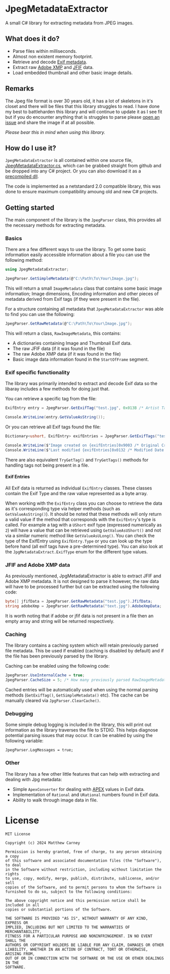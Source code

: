 # JpegMetadataExtractor

A small C# library for extracting metadata from JPEG images.

## What does it do?
- Parse files within milliseconds.
- Almost non existent memory footprint.
- Retrieve and decode [Exif metadata](https://en.wikipedia.org/wiki/Exif).
- Extract raw [Adobe XMP](https://en.wikipedia.org/wiki/Extensible_Metadata_Platform) and [JFIF](https://en.wikipedia.org/wiki/JPEG_File_Interchange_Format) data.
- Load embedded thumbnail and other basic image details.

## Remarks
The Jpeg file format is over 30 years old, it has a lot of skeletons in it's closet and there will be files that this library struggles to read. I have done my best to battleharden this library and will continue to update it as I see fit but if you do encounter anything that is struggles to parse please [open an issue](https://github.com/Killeroo/JpegMetadataExtractor/issues) and share the image if at all possible.

_Please bear this in mind when using this library._

## How do I use it?
`JpegMetadataExtractor` is all contained within one source file, [JpegMetadataExtractor.cs](https://github.com/Killeroo/JpgMetadataExtractor/blob/main/JpegMetadataExtractor.cs), which can be grabbed straight from github and be dropped into any C# project. Or you can also download it as a [precompiled dll](https://github.com/Killeroo/JpegMetadataExtractor/releases).

The code is implemented as a netstandard 2.0 compatible library, this was done to ensure maximum compatibility amoung old and new C# projects.

## Getting started
The main component of the library is the `JpegParser` class, this provides all the necessary methods for extracting metadata. 

### Basics
There are a few different ways to use the library. To get some basic information easily accessible information about a file you can use the following method:
```csharp
using JpegMetadataExtractor;

JpegParser.GetSimpleMetadata(@"C:\Path\To\Your\Image.jpg");
```
This will return a small `ImageMetadata` class that contains some basic image information; Image dimensions, Encoding information and other pieces of metadata derived from Exif tags (if they were present in the file).

For a structure containing all metadata that `JpegMetadataExtractor` was able to find you can use the following:
```csharp
JpegParser.GetRawMetadata(@"C:\Path\To\Your\Image.jpg");
```
This will return a class, `RawImageMetadata`, this contains:
- A dictionaries containing Image and Thumbnail Exif data.
- The raw JFIF data (if it was found in the file)
- The raw Adobe XMP data (if it was found in the file)
- Basic image data information found in the `StartOfFrame` segment.

### Exif specific functionality
The library was primarily intended to extract and decode Exif data so the libaray includes a few methods for doing just that.

You can retrieve a specific tag from the file:
```csharp
ExifEntry entry = JpegParser.GetExifTag("test.jpg", 0x013B /* Artist Tag */);

Console.WriteLine(entry.GetValueAsString());
```

Or you can retrieve all Exif tags found the file:
```csharp
Dictionary<ushort, ExifEntry> exifEntries = JpegParser.GetExifTags("test.jpg");

Console.WriteLine($"Image created on {exifEntries[0x9003 /* Original Creation Date Tag */].GetValueAsString()}"); 
Console.WriteLine($"Last modified {exifEntries[0x0132 /* Modified Date Tag */].GetValueAsString()}");
```

There are also equivalent `TryGetTag()` and `TryGetTags()` methods for handling tags not being present in a file.

#### Exif Entries

All Exif data is returned as individual `ExifEntry` classes. These classes contain the Exif Type and the raw value represented as a byte array.

When working with the `ExifEntry` class you can choose to retrieve the data as it's corresponding type via helper methods (such as `GetValueAsString()`). It should be noted that these methods will only return a valid value if the method that corresponds with the `ExifEntry`'s type is called. For example a tag with a `UShort` exif type (expressed numerically as `2`) will have a value that can be retrieved using `GetValueAsUShort()` and not via a similar numeric method like `GetValueAsULong()`. You can check the type of the ExifEntry using `ExifEntry.Type` or you can look up the type before hand (all exif tags have a pre-determined type). You can also look at the `JpgMetadataExtract.ExifType` enum for the different type values.

### JFIF and Adobe XMP data
As previously mentioned, JpgMetadataExtractor is able to extract JFIF and Adobe XMP metadata. It is not designed to parse it however, the raw data will have to be processed further but can be extracted using the following code:
```csharp
byte[] jfifData = JpegParser.GetRawMetadata("test.jpg").JfifData;
string adobeXmp = JpegParser.GetRawMetadata("text.jpg").AdobeXmpData;
```
It is worth noting that if adobe or jfif data is not present in a file then an empty array and string will be returned respectively.

### Caching 
The library contains a caching system which will retain previously parsed file metadata. This be used if enabled (caching is disabled by default) and if the file has been previously parsed by the library.

Caching can be enabled using the following code:
```csharp
JpegParser.UseInternalCache = true;
JpegParser.CacheSize = 5; /* How many previously parsed RawImageMetadata objects to cache */
```

Cached entries will be automatically used when using the normal parsing methods (`GetExifTag()`, `GetSimpleMetadata()` etc). The cache can be manually cleared via `JpgParser.ClearCache()`.

### Debugging
Some simple debug logging is included in the library, this will print out information as the library traverses the file to STDIO. This helps diagnose potential parsing issues that may occur. It can be enabled by using the following variable:
```
JpegParser.LogMessages = true;
```

### Other
The library has a few other little features that can help with extracting and dealing with Jpg metadata:
- Simple `ApexConverter` for dealing with [APEX](https://en.wikipedia.org/wiki/APEX_system) values in Exif data.
- Implementation of `Rational` and `URational` numbers found in Exif data.
- Ability to walk through image data in file.

# License
```
MIT License

Copyright (c) 2024 Matthew Carney

Permission is hereby granted, free of charge, to any person obtaining a copy
of this software and associated documentation files (the "Software"), to deal
in the Software without restriction, including without limitation the rights
to use, copy, modify, merge, publish, distribute, sublicense, and/or sell
copies of the Software, and to permit persons to whom the Software is
furnished to do so, subject to the following conditions:

The above copyright notice and this permission notice shall be included in all
copies or substantial portions of the Software.

THE SOFTWARE IS PROVIDED "AS IS", WITHOUT WARRANTY OF ANY KIND, EXPRESS OR
IMPLIED, INCLUDING BUT NOT LIMITED TO THE WARRANTIES OF MERCHANTABILITY,
FITNESS FOR A PARTICULAR PURPOSE AND NONINFRINGEMENT. IN NO EVENT SHALL THE
AUTHORS OR COPYRIGHT HOLDERS BE LIABLE FOR ANY CLAIM, DAMAGES OR OTHER
LIABILITY, WHETHER IN AN ACTION OF CONTRACT, TORT OR OTHERWISE, ARISING FROM,
OUT OF OR IN CONNECTION WITH THE SOFTWARE OR THE USE OR OTHER DEALINGS IN THE
SOFTWARE.
```
